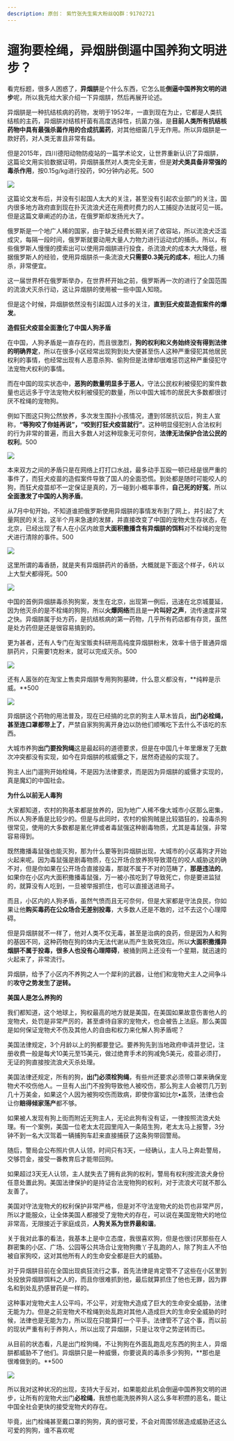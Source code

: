 ```yaml
---
description: 原创： 紫竹张先生紫大粉丝QQ群：91702721
---
```


# 遛狗要栓绳，异烟肼倒逼中国养狗文明进步？

看完标题，很多人困惑了，**异烟肼**是个什么东西，它怎么能**倒逼中国养狗文明的进步**呢，所以我先给大家介绍一下异烟肼，然后再展开论述。

异烟肼是一种抗结核病的药物，发明于1952年，一直到现在为止，它都是人类抗结核的主药，异烟肼对结核杆菌有高度选择性，抗菌力强，是**目前人类所有抗结核药物中具有最强杀菌作用的合成抗菌药**，对其他细菌几乎无作用。所以异烟肼是一款好药，对人类无害且非常有益。

但是2015年，四川德阳动物防疫站的一篇学术论文，让世界重新认识了异烟肼，这篇论文用实验数据证明，异烟肼虽然对人类完全无害，但是**对犬类具备非常强的毒杀作用**，按0.15g/kg进行投药，90分钟内必死。500

![](https://i.guancha.cn/bbs/2018/08/08/20180808145729214.jpg?imageView2/2/w/500/format/jpg)

这篇论文发布后，并没有引起国人太大的关注，甚至没有引起农业部门的关注，国内很多地方政府直到现在扑灭流浪犬还在用费时费力的人工捕捉办法就可见一斑。但是这篇文章阐述的办法，在俄罗斯却发扬光大了。

俄罗斯是一个地广人稀的国家，由于缺乏经费长期关闭了收容站，所以流浪犬泛滥成灾，每隔一段时间，俄罗斯就要动用大量人力物力进行运动式的捕杀。所以，有些俄罗斯人慢慢的摸索出可以使用异烟肼进行投食，杀流浪犬的成本大大降低，根据俄罗斯人的经验，使用异烟肼杀一条流浪犬**只需要0.3美元的成本**，相比人力捕杀，非常便宜。

这一届世界杯在俄罗斯举办，在世界杯开始之前，俄罗斯再一次的进行了全国范围的流浪犬灭杀行动，这让异烟肼的使用被一些中国人知晓。

但是这个时候，异烟肼依然没有引起国人过多的关注，**直到狂犬疫苗造假案件的爆发**。

**造假狂犬疫苗全面激化了中国人狗矛盾**

在中国，人狗矛盾是一直存在的，而且很激烈，**狗的权利和义务始终没有得到法律的明确界定**，所以在很多小区经常出现狗到处大便甚至伤人这种严重侵犯其他居民权利的事情，也经常出现有人恶意杀狗、偷狗但是法律却很难惩罚这种严重侵犯守法宠物犬权利的事情。

而在中国的现实状态中，**恶狗的数量明显多于恶人**，守法公民权利被侵犯的案件数量也远远多于守法宠物犬权利被侵犯的数量，所以中国大城市的居民大多数都很讨厌不栓绳的宠物狗。

例如下图这只狗公然放养，多次发生围扑小孩情况，遭到邻居抗议后，狗主人宣称，**“等狗咬了你娃再说”，“咬到打狂犬疫苗就行”**。这种明显侵犯别人合法权利的行为非常的普遍，而且大多数人对这种现象无可奈何，**法律无法保护合法公民的权利**。500

![](https://i.guancha.cn/bbs/2018/08/08/20180808145828670.jpg?imageView2/2/w/500/format/jpg)

本来双方之间的矛盾只是在网络上打打口水战，最多动手互殴一顿已经是很严重的事件了，而狂犬疫苗的造假案件导致了国人的全面恐慌。到处都是随时可能咬人的狗，而狂犬疫苗却不一定保证是真的，万一碰到小概率事件，**自己死的好冤**，所以**全面激发了中国的人狗矛盾**。

从7月中旬开始，不知道谁把俄罗斯使用异烟肼的事情发布到了网上，并引起了大量网民的关注，这半个月来急速的发酵，并直接改变了中国的宠物犬生存状态，在北京，已经出现了有人在小区内故意**大面积撒播含有异烟肼的饵料**对不栓绳的宠物犬进行清除的事件。500

![](https://i.guancha.cn/bbs/2018/08/08/20180808145906309.jpg?imageView2/2/w/500/format/jpg)

这里所谓的毒香肠，就是夹有异烟肼药片的香肠，大概就是下面这个样子，6片以上大型犬都得死。500

![](https://i.guancha.cn/bbs/2018/08/08/20180808145850761.jpg?imageView2/2/w/500/format/jpg)

中国的首例异烟肼毒杀狗狗案，发生在北京，出现第一例后，迅速在北京城蔓延，因为他灭杀的是不栓绳的狗狗，所以**火爆网络**而且是**一片叫好之声**，流传速度非常之快。异烟肼属于处方药，是抗结核病的第一药物，几乎所有药店都有存货，虽然是处方药但是还是很容易搞到的。

更为甚者，还有人专门在淘宝贩卖科研用高纯度异烟肼粉末，效率十倍于普通异烟肼药片，只需要1克粉末，就可以完成灭杀。500

![](https://i.guancha.cn/bbs/2018/08/08/20180808145949753.jpg?imageView2/2/w/500/format/jpg)

还有人嚣张的在淘宝上售卖异烟肼专用狗狗墓碑，什么意义都没有，**纯粹是示威。**500

![](https://i.guancha.cn/bbs/2018/08/08/20180808145956321.jpg?imageView2/2/w/500/format/jpg)

异烟肼这个药物的用法普及，现在已经搞的北京的狗主人草木皆兵，**出门必栓绳，甚至连口罩都带上了**，严禁自家狗狗离开身边以防他们顺嘴吃下去什么不该吃的东西。

大城市养狗**出门要拴狗绳**这是最起码的道德要求，但是在中国几十年里爆发了无数次冲突都没有实现，如今在异烟肼的核威慑之下，居然奇迹般的实现了。

狗主人出门遛狗开始栓绳，不是因为法律要求，而是因为异烟肼的威慑才实现的，真是魔幻的中国社会。

**为什么以前无人毒狗**

大家都知道，农村的狗基本都是放养的，因为地广人稀不像大城市小区那么密集，所以人狗矛盾是比较少的。但是与此同时，农村的偷狗贼是比较猖狂的，投毒杀狗很常见，使用的大多数都是氰化钾或者毒鼠强这种剧毒物质，尤其是毒鼠强，非常容易得到。

既然撒播毒鼠强也能灭狗，那为什么要等到异烟肼出现，大城市的小区毒狗才开始火起来呢。因为毒鼠强是剧毒物质，在公开场合放养狗导致潜在的咬人威胁这的确不对，但是你如果在公开场合直接投毒，那就不属于不对的范畴了，**那是违法的**。如果你在小区内大面积撒播毒鼠强，万一被小孩吃到了导致死亡，你是要进监狱的，就算没有人吃到，一旦被举报抓住，也可以直接送进局子。

而且，小区内的人狗矛盾，虽然气愤而且无可奈何，但是大家都是守法良民，你如果让他**购买毒药在公众场合无差别投毒**，大多数人还是不敢的，过不去这个心理障碍。

但是异烟肼就不一样了，他对人类不仅无毒，甚至是治病的良药，但是因为人和狗的基因不同，这种药物在狗的体内无法代谢从而产生致死效应。所以**大面积撒播异烟肼不属于投毒，很多人也没有心理障碍**，被捅到网上还没有一个星期，就迅速的火起来了，非常流行。

异烟肼，给予了小区内不养狗之人一个犀利的武器，让他们和宠物犬主人之间争斗的**攻守之势发生了逆转。**

​**美国人是怎么养狗的**

我们都知道，这个地球上，狗权最高的地方就是美国，在美国如果故意伤害他人的宠物犬，处罚是非常严厉的，甚至虐待自家的宠物犬，也会被告上法庭。那么美国是如何保证宠物犬不伤及其他人的自由和权力来化解人狗矛盾呢？

美国法律规定，3个月龄以上的狗都要登记。要养狗先到当地政府申请并登记，注册收费一般是每犬10美元至15美元，做过绝育手术的狗减免5美元，疫苗必须打，无证的狗直接按流浪犬灭杀处理。

美国法律还规定，所有的狗，**出门必须栓狗绳**，有些州还要求必须带口罩来确保宠物犬不咬伤他人。一旦有人出门不拴狗导致他人被咬伤，那么狗主人会被罚几万到几十万美金，如果这个人因为被狗咬伤而致病，即使你富如比尔•盖茨，法律也会让你**赔得倾家荡产**都不够。

如果被人发现有狗上街而附近无狗主人，无论此狗有没有证，一律按照流浪犬处理。有一个案例，美国一位老太太花园里闯入一条陌生狗，老太太马上报警，3分钟不到一名大汉驾着一辆捕狗车赶来直接捕获了这条狗带回警局。

随后，警局会公布照片供人认领，时间只有3天，一经确认，主人马上奔赴警局，交够罚金，接受一番教育后才能带回狗。

如果超过3天无人认领，主人就失去了拥有此狗的权利，警局有权利按流浪犬身份任意处置此狗。美国法律保护的是持证合法宠物狗的权利，对于流浪犬可就不那么友善了。

美国对守法宠物犬的权利保护非常严格，但是对不守法宠物犬的处罚也非常严厉，所以才能服众，让全体美国人都接受了宠物犬的存在，可以说在美国宠物犬的地位非常高，无限接近于家庭成员，**人狗关系为世界最和谐**。

关于我对此事的看法，我基本上是中立态度，我很喜欢狗，但是也很讨厌那些在人群密集的小区、广场、公园等公共场合让宠物狗撒丫子乱跑的人，除了狗主人不怕被自家狗咬，这对其他所有人的生命安全都是巨大的威胁。

对于异烟肼目前在全国出现疯狂流行之事，首先法律是肯定管不了这些在小区里到处投放异烟肼饵料之人的，而且你很难抓到他，最后就算抓住了他也无罪，因为罪名和到处乱扔感冒药是一样的。

这种事对宠物犬主人公平吗，不公平，对宠物犬造成了巨大的生命安全威胁，法律无能为力。但是之前宠物犬不栓绳到处乱跑对其他人造成巨大的生命安全威胁的时候，法律也是无能为力，所以现在只能算打一个平手。法律管不了这个事，而以前的现状严重有利于养狗人，所以出现了异烟肼，只是让攻守之势逆转而已。

从目前的状态看，凡是出门栓狗绳，不让狗狗在外面乱跑乱吃东西的狗主人，异烟肼都威胁不了他们。异烟肼只是一种威慑，你要说真的毒杀多少狗狗，**那也是很难做到的。**500

![](https://i.guancha.cn/bbs/2018/08/08/20180808150245848.jpg?imageView2/2/w/500/format/jpg)

所以我对这种状况的出现，支持大于反对，如果能趁此机会倒逼中国养狗文明的进步，让所有的宠物犬出门**必栓绳**，我想也能洗脱养狗人这么多年积攒的恶名，能让中国全社会更快的接受宠物犬的存在。

毕竟，出门栓绳甚至戴口罩的狗狗，真的很可爱，不会对周围邻居造成威胁还这么可爱的狗狗，谁不喜欢呢

